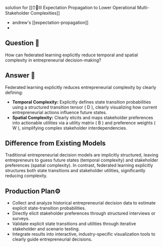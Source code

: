 solution for [[⏰👥III Expectation Propagation to Lower Operational Multi-Stakeholder Complexities]]
- andrew's [[expectation-propagation]]
- 
## Question 🔐
How can federated learning explicitly reduce temporal and spatial complexity in entrepreneurial decision-making?

## Answer 🔑
Federated learning explicitly reduces entrepreneurial complexity by clearly defining:
- **Temporal Complexity:** Explicitly defines state transition probabilities using a structured transition tensor \( D \), clearly visualizing how current entrepreneurial actions influence future states.
- **Spatial Complexity:** Clearly elicits and maps stakeholder preferences into actionable utilities via a utility matrix \( B \) and preference weights \( W \), simplifying complex stakeholder interdependencies.

## Difference from Existing Models
Traditional entrepreneurial decision models are implicitly structured, leaving entrepreneurs to guess future states (temporal complexity) and stakeholder preferences (spatial complexity). In contrast, federated learning explicitly structures both state transitions and stakeholder utilities, significantly reducing complexity.

## Production Plan⚙️
- Collect and analyze historical entrepreneurial decision data to estimate explicit state-transition probabilities.
- Directly elicit stakeholder preferences through structured interviews or surveys.
- Validate explicit state transitions and utilities through iterative stakeholder and scenario testing.
- Integrate results into interactive, industry-specific visualization tools to clearly guide entrepreneurial decisions.
